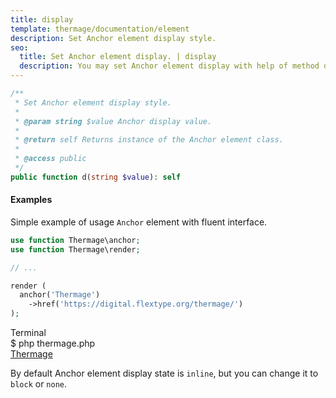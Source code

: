 ```yaml
---
title: display
template: thermage/documentation/element
description: Set Anchor element display style.
seo:
  title: Set Anchor element display. | display
  description: You may set Anchor element display with help of method display
---
```


```php
/**
 * Set Anchor element display style.
 *
 * @param string $value Anchor display value.
 *
 * @return self Returns instance of the Anchor element class.
 *
 * @access public
 */
public function d(string $value): self
```

#### Examples

Simple example of usage `Anchor` element with fluent interface.

```php
use function Thermage\anchor;
use function Thermage\render;

// ...

render (
  anchor('Thermage')
    ->href('https://digital.flextype.org/thermage/')
);
```

<div class="terminal">
  <div class="terminal-header">Terminal</div>
  <div class="terminal-body">
    <div class="terminal-command">$ php thermage.php</div>
    <div class="el-a"><a href="https://digital.flextype.org/thermage/">Thermage</a></div>
  </div>
</div>

By default Anchor element display state is `inline`, but you can change it to `block` or `none`.